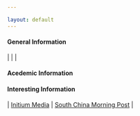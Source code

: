 ```yaml
---

layout: default 
---
```


#### General Information

|   |   |

#### Acedemic Information

#### Interesting Information

|  [Initium Media](https://theinitium.com/) | [South China Morning Post](https://www.scmp.com/hk)  |
